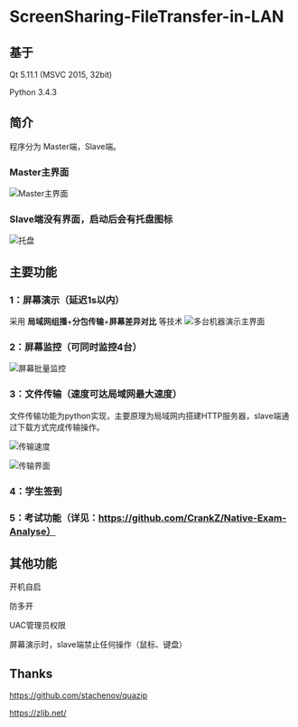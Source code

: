# ScreenSharing-FileTransfer-in-LAN
## 基于

Qt 5.11.1 (MSVC 2015, 32bit)

Python 3.4.3

## 简介

程序分为 Master端，Slave端。

### Master主界面
![Master主界面](https://github.com/CrankZ/ScreenSharing-FileTransfer-in-LAN/blob/master/screenshot/Master%E4%B8%BB%E7%95%8C%E9%9D%A2.jpg)

### Slave端没有界面，启动后会有托盘图标
![托盘](https://github.com/CrankZ/ScreenSharing-FileTransfer-in-LAN/blob/master/screenshot/%E6%89%98%E7%9B%98.jpg)

## 主要功能

### 1：屏幕演示（延迟1s以内）

采用 **局域网组播**+**分包传输**+**屏幕差异对比** 等技术
![多台机器演示主界面](https://github.com/CrankZ/ScreenSharing-FileTransfer-in-LAN/blob/master/screenshot/%E5%A4%9A%E5%8F%B0%E6%9C%BA%E5%99%A8%E6%BC%94%E7%A4%BA.jpg)

### 2：屏幕监控（可同时监控4台）
![屏幕批量监控](https://github.com/CrankZ/ScreenSharing-FileTransfer-in-LAN/blob/master/screenshot/%E5%B1%8F%E5%B9%95%E6%89%B9%E9%87%8F%E7%9B%91%E6%8E%A7.jpg)

### 3：文件传输（速度可达局域网最大速度）
文件传输功能为python实现，主要原理为局域网内搭建HTTP服务器，slave端通过下载方式完成传输操作。

![传输速度](https://github.com/CrankZ/ScreenSharing-FileTransfer-in-LAN/blob/master/screenshot/%E6%96%87%E4%BB%B6%E4%BC%A0%E8%BE%93%E9%80%9F%E5%BA%A6.jpg)

![传输界面](https://github.com/CrankZ/ScreenSharing-FileTransfer-in-LAN/blob/master/screenshot/%E6%96%87%E4%BB%B6%E4%BC%A0%E8%BE%93.jpg)

### 4：学生签到

### 5：考试功能（详见：https://github.com/CrankZ/Native-Exam-Analyse）

## 其他功能

开机自启

防多开

UAC管理员权限

屏幕演示时，slave端禁止任何操作（鼠标、键盘）

## Thanks

https://github.com/stachenov/quazip

https://zlib.net/
